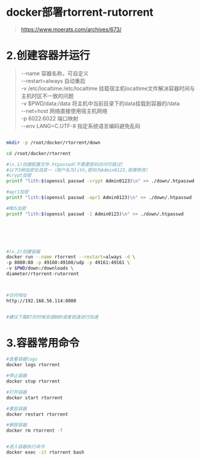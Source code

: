 # docker部署rtorrent-rutorrent
> https://www.moerats.com/archives/673/ 


# 2.创建容器并运行
> --name 容器名称，可自定义  
> --restart=always 自动重启  
> -v /etc/localtime:/etc/localtime 挂载宿主机localtime文件解决容器时间与主机时区不一致的问题  
> -v $PWD/data:/data 将主机中当前目录下的data挂载到容器的/data  
> --net=host 网络直接使用宿主机网络  
> -p 6022:6022 端口映射  
> --env LANG=C.UTF-8  指定系统语言编码避免乱码

``` bash

mkdir -p /root/docker/rtorrent/down

cd /root/docker/rtorrent

#(x.1)创建配置文件.htpasswd(不需要密码访问可跳过)
#以下3种加密任选其一（用户名为lith,密码为Admin0123,按需修改）
#crypt加密
printf "lith:$(openssl passwd -crypt Admin0123)\n" >> ./down/.htpasswd 

#apr1加密
printf "lith:$(openssl passwd -apr1 Admin0123)\n" >> ./down/.htpasswd 

#MD5加密
printf "lith:$(openssl passwd -1 Admin0123)\n" >> ./down/.htpasswd 





 
#(x.2)创建容器
docker run --name rtorrent --restart=always -d \
-p 8080:80 -p 49160:49160/udp -p 49161:49161 \
-v $PWD/down:/downloads \
diameter/rtorrent-rutorrent



#访问地址
http://192.168.56.114:8080


#建议下载BT的时候安装BBR或者锐速进行加速

```

# 3.容器常用命令

``` bash
#查看容器logs
docker logs rtorrent

#停止容器
docker stop rtorrent

#打开容器
docker start rtorrent

#重启容器
docker restart rtorrent

#删除容器
docker rm rtorrent -f


#进入容器执行命令
docker exec -it rtorrent bash


```


 






